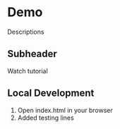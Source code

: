 # Demo

Descriptions

## Subheader

Watch tutorial

## Local Development

1. Open index.html in your browser
2. Added testing lines
